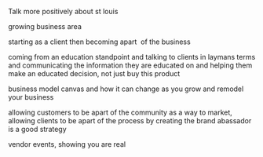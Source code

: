 Talk more positively about st louis

growing business area

starting as a client then becoming apart  of the business

coming from an education standpoint and talking to clients in laymans terms and communicating the information they are educated on and helping them make an educated decision, not just buy this product

business model canvas and how it can change as you grow and remodel your business

allowing customers to be apart of the community as a way to market, allowing clients to be apart of the process by creating the brand abassador is a good strategy

vendor events, showing you are real
